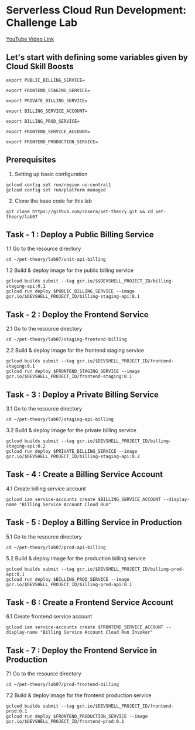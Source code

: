 # Serverless Cloud Run Development: Challenge Lab

[YouTube Video Link](https://youtu.be/NMI4KZuBWMc)

## Let's start with defining some variables given by Cloud Skill Boosts

```
export PUBLIC_BILLING_SERVICE=
```
```
export FRONTEND_STAGING_SERVICE=
```
```
export PRIVATE_BILLING_SERVICE=
```
```
export BILLING_SERVICE_ACCOUNT=
```
```
export BILLING_PROD_SERVICE=
```
```
export FRONTEND_SERVICE_ACCOUNT=
```
```
export FRONTEND_PRODUCTION_SERVICE=
```

## Prerequisites

1. Setting up basic configuration
```
gcloud config set run/region us-central1
gcloud config set run/platform managed
```
2. Clone the base code for this lab
```
git clone https://github.com/rosera/pet-theory.git && cd pet-theory/lab07
```

## Task - 1 : Deploy a Public Billing Service

1.1 Go to the resource directory
```
cd ~/pet-theory/lab07/unit-api-billing
```
1.2 Build & deploy image for the public billing service
```
gcloud builds submit --tag gcr.io/$$DEVSHELL_PROJECT_ID/billing-staging-api:0.1
gcloud run deploy $PUBLIC_BILLING_SERVICE --image gcr.io/$DEVSHELL_PROJECT_ID/billing-staging-api:0.1
```
## Task - 2 : Deploy the Frontend Service

2.1 Go to the resource directory
```
cd ~/pet-theory/lab07/staging-frontend-billing
```
2.2 Build & deploy image for the frontend staging service
```
gcloud builds submit --tag gcr.io/$DEVSHELL_PROJECT_ID/frontend-staging:0.1
gcloud run deploy $FRONTEND_STAGING_SERVICE --image gcr.io/$DEVSHELL_PROJECT_ID/frontend-staging:0.1
```

## Task - 3 : Deploy a Private Billing Service

3.1 Go to the resource directory
```
cd ~/pet-theory/lab07/staging-api-billing
```
3.2 Build & deploy image for the private billing service
```
gcloud builds submit --tag gcr.io/$DEVSHELL_PROJECT_ID/billing-staging-api:0.2
gcloud run deploy $PRIVATE_BILLING_SERVICE --image gcr.io/$DEVSHELL_PROJECT_ID/billing-staging-api:0.2
```


## Task - 4 : Create a Billing Service Account

4.1 Create billing service account
```
gcloud iam service-accounts create $BILLING_SERVICE_ACCOUNT --display-name "Billing Service Account Cloud Run"
```

## Task - 5 : Deploy a Billing Service in Production

5.1 Go to the resource directory
```
cd ~/pet-theory/lab07/prod-api-billing
```

5.2 Build & deploy image for the production billing service
```
gcloud builds submit --tag gcr.io/$DEVSHELL_PROJECT_ID/billing-prod-api:0.1
gcloud run deploy $BILLING_PROD_SERVICE --image gcr.io/$DEVSHELL_PROJECT_ID/billing-prod-api:0.1
```

## Task - 6 : Create a Frontend Service Account

6.1 Create frontend service account
```
gcloud iam service-accounts create $FRONTEND_SERVICE_ACCOUNT --display-name "Billing Service Account Cloud Run Invoker"
```

## Task - 7 : Deploy the Frontend Service in Production

7.1 Go to the resource directory
```
cd ~/pet-theory/lab07/prod-frontend-billing
```
7.2 Build & deploy image for the frontend production service
```
gcloud builds submit --tag gcr.io/$DEVSHELL_PROJECT_ID/frontend-prod:0.1
gcloud run deploy $FRONTEND_PRODUCTION_SERVICE --image gcr.io/$DEVSHELL_PROJECT_ID/frontend-prod:0.1
```



